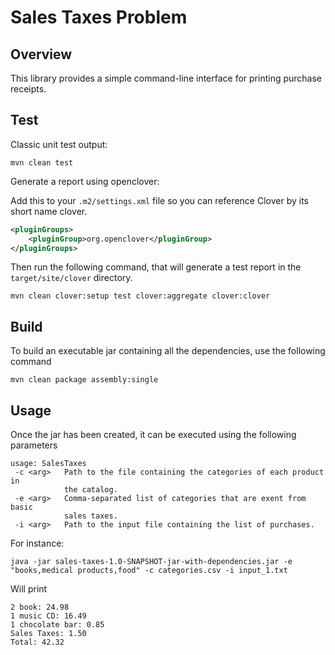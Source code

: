 # Sales Taxes Problem

## Overview

This library provides a simple command-line interface for printing purchase receipts.

## Test
Classic unit test output:
```shell script
mvn clean test
```

Generate a report using openclover:

Add this to your `.m2/settings.xml` file so you can reference Clover by its short name clover.
```xml
<pluginGroups>
    <pluginGroup>org.openclover</pluginGroup>
</pluginGroups>
```

Then run the following command, that will generate a test report in the `target/site/clover` directory.
```shell script
mvn clean clover:setup test clover:aggregate clover:clover
```

## Build
To build an executable jar containing all the dependencies, use the following command
```shell script
mvn clean package assembly:single
```

## Usage 
Once the jar has been created, it can be executed using the following parameters

```text
usage: SalesTaxes
 -c <arg>   Path to the file containing the categories of each product in
            the catalog.
 -e <arg>   Comma-separated list of categories that are exent from basic
            sales taxes.
 -i <arg>   Path to the input file containing the list of purchases.

```

For instance:
```shell script
java -jar sales-taxes-1.0-SNAPSHOT-jar-with-dependencies.jar -e "books,medical products,food" -c categories.csv -i input_1.txt
```
Will print
```text
2 book: 24.98
1 music CD: 16.49
1 chocolate bar: 0.85
Sales Taxes: 1.50
Total: 42.32
```
